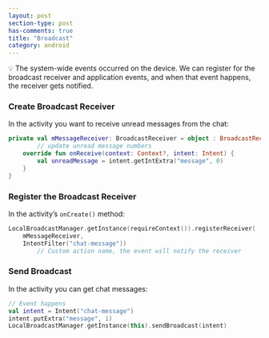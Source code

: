 ```yaml
---
layout: post
section-type: post
has-comments: true
title: "Broadcast"
category: android
---
```


<aside>
💡 The system-wide events occurred on the device. We can register for the broadcast receiver and application events, and when that event happens, the receiver gets notified.

</aside>

### Create Broadcast Receiver

In the activity you want to receive unread messages from the chat:

```kotlin
private val mMessageReceiver: BroadcastReceiver = object : BroadcastReceiver() {
		// update unread message numbers
    override fun onReceive(context: Context?, intent: Intent) {
        val unreadMessage = intent.getIntExtra("message", 0)
    }
}
```

### Register the Broadcast Receiver

In the activity’s `onCreate()` method:

```kotlin
LocalBroadcastManager.getInstance(requireContext()).registerReceiver(
    mMessageReceiver,
    IntentFilter("chat-message")) 
		// Custom action name, the event will notify the receiver
```

### Send Broadcast

In the activity you can get chat messages:

```kotlin
// Event happens
val intent = Intent("chat-message")
intent.putExtra("message", 1)
LocalBroadcastManager.getInstance(this).sendBroadcast(intent)
```